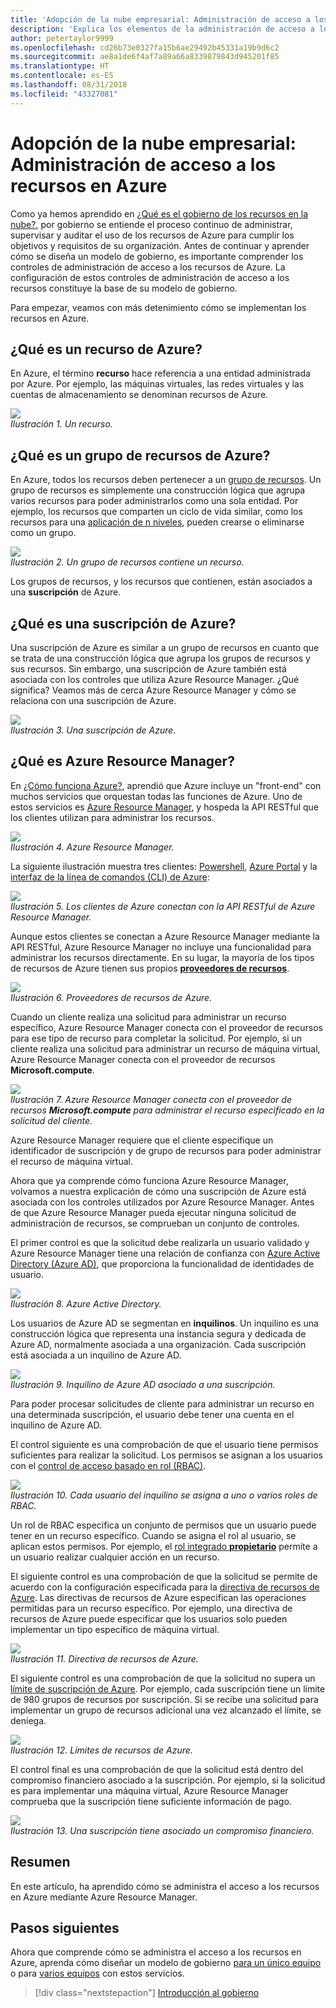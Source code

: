 ```yaml
---
title: 'Adopción de la nube empresarial: Administración de acceso a los recursos en Azure'
description: 'Explica los elementos de la administración de acceso a los recursos en Azure: Azure Resource Manager, suscripciones, grupos de recursos y recursos'
author: petertaylor9999
ms.openlocfilehash: cd26b73e0327fa15b6ae29492b45331a19b9d6c2
ms.sourcegitcommit: ae8a1de6f4af7a89a66a8339879843d945201f85
ms.translationtype: HT
ms.contentlocale: es-ES
ms.lasthandoff: 08/31/2018
ms.locfileid: "43327081"
---
```

# <a name="enterprise-cloud-adoption-resource-access-management-in-azure"></a>Adopción de la nube empresarial: Administración de acceso a los recursos en Azure

Como ya hemos aprendido en [¿Qué es el gobierno de los recursos en la nube?](what-is-governance.md), por gobierno se entiende el proceso continuo de administrar, supervisar y auditar el uso de los recursos de Azure para cumplir los objetivos y requisitos de su organización. Antes de continuar y aprender cómo se diseña un modelo de gobierno, es importante comprender los controles de administración de acceso a los recursos de Azure. La configuración de estos controles de administración de acceso a los recursos constituye la base de su modelo de gobierno.

Para empezar, veamos con más detenimiento cómo se implementan los recursos en Azure. 

## <a name="what-is-an-azure-resource"></a>¿Qué es un recurso de Azure?

En Azure, el término **recurso** hace referencia a una entidad administrada por Azure. Por ejemplo, las máquinas virtuales, las redes virtuales y las cuentas de almacenamiento se denominan recursos de Azure.

![](../_images/governance-1-9.png)   
*Ilustración 1. Un recurso.*

## <a name="what-is-an-azure-resource-group"></a>¿Qué es un grupo de recursos de Azure?

En Azure, todos los recursos deben pertenecer a un [grupo de recursos](/azure/azure-resource-manager/resource-group-overview#resource-groups). Un grupo de recursos es simplemente una construcción lógica que agrupa varios recursos para poder administrarlos como una sola entidad. Por ejemplo, los recursos que comparten un ciclo de vida similar, como los recursos para una [aplicación de n niveles](/azure/architecture/guide/architecture-styles/n-tier), pueden crearse o eliminarse como un grupo. 

![](../_images/governance-1-10.png)   
*Ilustración 2. Un grupo de recursos contiene un recurso.* 

Los grupos de recursos, y los recursos que contienen, están asociados a una **suscripción** de Azure. 

## <a name="what-is-an-azure-subscription"></a>¿Qué es una suscripción de Azure?

Una suscripción de Azure es similar a un grupo de recursos en cuanto que se trata de una construcción lógica que agrupa los grupos de recursos y sus recursos. Sin embargo, una suscripción de Azure también está asociada con los controles que utiliza Azure Resource Manager. ¿Qué significa? Veamos más de cerca Azure Resource Manager y cómo se relaciona con una suscripción de Azure.

![](../_images/governance-1-11.png)   
*Ilustración 3. Una suscripción de Azure.*

## <a name="what-is-azure-resource-manager"></a>¿Qué es Azure Resource Manager?

En [¿Cómo funciona Azure?](what-is-azure.md), aprendió que Azure incluye un "front-end" con muchos servicios que orquestan todas las funciones de Azure. Uno de estos servicios es [Azure Resource Manager](/azure/azure-resource-manager/), y hospeda la API RESTful que los clientes utilizan para administrar los recursos. 

![](../_images/governance-1-12.png)   
*Ilustración 4. Azure Resource Manager.*

La siguiente ilustración muestra tres clientes: [Powershell](/powershell/azure/overview), [Azure Portal](https://portal.azure.com) y la [interfaz de la línea de comandos (CLI) de Azure](/cli/azure):

![](../_images/governance-1-13.png)   
*Ilustración 5. Los clientes de Azure conectan con la API RESTful de Azure Resource Manager.*

Aunque estos clientes se conectan a Azure Resource Manager mediante la API RESTful, Azure Resource Manager no incluye una funcionalidad para administrar los recursos directamente. En su lugar, la mayoría de los tipos de recursos de Azure tienen sus propios [**proveedores de recursos**](/azure/azure-resource-manager/resource-group-overview#terminology). 

![](../_images/governance-1-14.png)   
*Ilustración 6. Proveedores de recursos de Azure.*

Cuando un cliente realiza una solicitud para administrar un recurso específico, Azure Resource Manager conecta con el proveedor de recursos para ese tipo de recurso para completar la solicitud. Por ejemplo, si un cliente realiza una solicitud para administrar un recurso de máquina virtual, Azure Resource Manager conecta con el proveedor de recursos **Microsoft.compute**. 

![](../_images/governance-1-15.png)   
*Ilustración 7. Azure Resource Manager conecta con el proveedor de recursos **Microsoft.compute** para administrar el recurso especificado en la solicitud del cliente.*

Azure Resource Manager requiere que el cliente especifique un identificador de suscripción y de grupo de recursos para poder administrar el recurso de máquina virtual. 

Ahora que ya comprende cómo funciona Azure Resource Manager, volvamos a nuestra explicación de cómo una suscripción de Azure está asociada con los controles utilizados por Azure Resource Manager. Antes de que Azure Resource Manager pueda ejecutar ninguna solicitud de administración de recursos, se comprueban un conjunto de controles. 

El primer control es que la solicitud debe realizarla un usuario validado y Azure Resource Manager tiene una relación de confianza con [Azure Active Directory (Azure AD)](/azure/active-directory/), que proporciona la funcionalidad de identidades de usuario.

![](../_images/governance-1-16.png)   
*Ilustración 8. Azure Active Directory.*

Los usuarios de Azure AD se segmentan en **inquilinos**. Un inquilino es una construcción lógica que representa una instancia segura y dedicada de Azure AD, normalmente asociada a una organización. Cada suscripción está asociada a un inquilino de Azure AD.

![](../_images/governance-1-17.png)   
*Ilustración 9. Inquilino de Azure AD asociado a una suscripción.*

Para poder procesar solicitudes de cliente para administrar un recurso en una determinada suscripción, el usuario debe tener una cuenta en el inquilino de Azure AD. 

El control siguiente es una comprobación de que el usuario tiene permisos suficientes para realizar la solicitud. Los permisos se asignan a los usuarios con el [control de acceso basado en rol (RBAC)](/azure/role-based-access-control/).

![](../_images/governance-1-18.png)   
*Ilustración 10. Cada usuario del inquilino se asigna a uno o varios roles de RBAC.*

Un rol de RBAC especifica un conjunto de permisos que un usuario puede tener en un recurso específico. Cuando se asigna el rol al usuario, se aplican estos permisos. Por ejemplo, el [rol integrado **propietario**](/azure/role-based-access-control/built-in-roles#owner) permite a un usuario realizar cualquier acción en un recurso.

El siguiente control es una comprobación de que la solicitud se permite de acuerdo con la configuración especificada para la [directiva de recursos de Azure](/azure/azure-policy/). Las directivas de recursos de Azure especifican las operaciones permitidas para un recurso específico. Por ejemplo, una directiva de recursos de Azure puede especificar que los usuarios solo pueden implementar un tipo específico de máquina virtual.

![](../_images/governance-1-19.png)   
*Ilustración 11. Directiva de recursos de Azure.*

El siguiente control es una comprobación de que la solicitud no supera un [límite de suscripción de Azure](/azure/azure-subscription-service-limits). Por ejemplo, cada suscripción tiene un límite de 980 grupos de recursos por suscripción. Si se recibe una solicitud para implementar un grupo de recursos adicional una vez alcanzado el límite, se deniega.

![](../_images/governance-1-20.png)   
*Ilustración 12. Límites de recursos de Azure.* 

El control final es una comprobación de que la solicitud está dentro del compromiso financiero asociado a la suscripción. Por ejemplo, si la solicitud es para implementar una máquina virtual, Azure Resource Manager comprueba que la suscripción tiene suficiente información de pago.

![](../_images/governance-1-21.png)   
*Ilustración 13. Una suscripción tiene asociado un compromiso financiero.*

## <a name="summary"></a>Resumen

En este artículo, ha aprendido cómo se administra el acceso a los recursos en Azure mediante Azure Resource Manager.

## <a name="next-steps"></a>Pasos siguientes

Ahora que comprende cómo se administra el acceso a los recursos en Azure, aprenda cómo diseñar un modelo de gobierno [para un único equipo](../governance/governance-single-team.md) o para [varios equipos](../governance/governance-multiple-teams.md) con estos servicios.

> [!div class="nextstepaction"]
> [Introducción al gobierno](../governance/overview.md)
